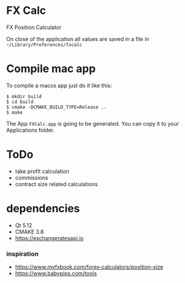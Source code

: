 # FX Calc
FX Position Calculator

On close of the application all values are saved in a file in `~/Library/Preferences/fxcalc`

# Compile mac app
To compile a macos app just do it like this:

```
$ mkdir build
$ cd build
$ cmake -DCMAKE_BUILD_TYPE=Release ..
$ make
```

The App `FXCalc.app` is going to be generated. You can copy it to your Applications folder.

# ToDo
- take profit calculation
- commissions
- contract size related calculations

# dependencies
- Qt 5.12
- CMAKE 3.8
- https://exchangeratesapi.io

### inspiration 
- https://www.myfxbook.com/forex-calculators/position-size
- https://www.babypips.com/tools
